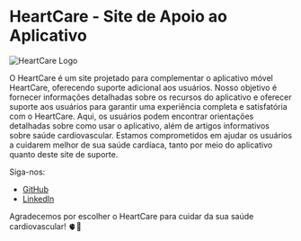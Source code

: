 # HeartCare - Site de Apoio ao Aplicativo

![HeartCare Logo](https://raw.githubusercontent.com/DSantosxTech/HeartCare-web/main/src/dist/img/logo.png)

O HeartCare é um site projetado para complementar o aplicativo móvel HeartCare, oferecendo suporte adicional aos usuários. Nosso objetivo é fornecer informações detalhadas sobre os recursos do aplicativo e oferecer suporte aos usuários para garantir uma experiência completa e satisfatória com o HeartCare. Aqui, os usuários podem encontrar orientações detalhadas sobre como usar o aplicativo, além de artigos informativos sobre saúde cardiovascular. Estamos comprometidos em ajudar os usuários a cuidarem melhor de sua saúde cardíaca, tanto por meio do aplicativo quanto deste site de suporte.

Siga-nos:
- [GitHub](https://github.com/DSantosxTech)
- [LinkedIn](https://www.linkedin.com/in/juliano-santos-590345257)

Agradecemos por escolher o HeartCare para cuidar da sua saúde cardiovascular! 🫀💙
